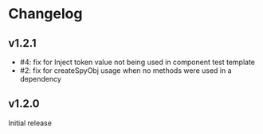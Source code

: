 # Changelog

## v1.2.1

- #4: fix for Inject token value not being used in component test template
- #2: fix for createSpyObj usage when no methods were used in a dependency

## v1.2.0

Initial release